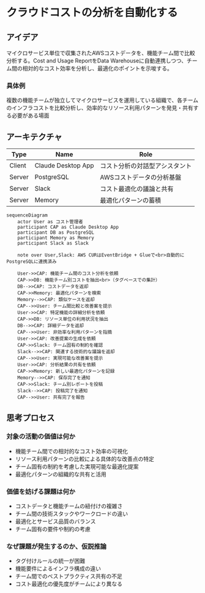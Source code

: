 # クラウドコストの分析を自動化する

## アイデア
マイクロサービス単位で収集されたAWSコストデータを、機能チーム間で比較分析する。Cost and Usage ReportをData Warehouseに自動連携しつつ、チーム間の相対的なコスト効率を分析し、最適化のポイントを示唆する。

### 具体例
複数の機能チームが独立してマイクロサービスを運用している組織で、各チームのインフラコストを比較分析し、効率的なリソース利用パターンを発見・共有する必要がある場面

## アーキテクチャ
| Type | Name | Role |
|--|--|--|
| Client | Claude Desktop App | コスト分析の対話型アシスタント |
| Server | PostgreSQL | AWSコストデータの分析基盤 |
| Server | Slack | コスト最適化の議論と共有 |
| Server | Memory | 最適化パターンの蓄積 |

```mermaid
sequenceDiagram
    actor User as コスト管理者
    participant CAP as Claude Desktop App
    participant DB as PostgreSQL
    participant Memory as Memory
    participant Slack as Slack
    
    note over User,Slack: AWS CURはEventBridge + Glueで<br>自動的にPostgreSQLに連携済み
    
    User->>CAP: 機能チーム間のコスト分析を依頼
    CAP->>DB: 機能チーム別コストを抽出<br>（タグベースでの集計）
    DB-->>CAP: コストデータを返却
    CAP->>Memory: 最適化パターンを検索
    Memory-->>CAP: 類似ケースを返却
    CAP-->>User: チーム間比較と改善案を提示
    User->>CAP: 特定機能の詳細分析を依頼
    CAP->>DB: リソース単位の利用状況を抽出
    DB-->>CAP: 詳細データを返却
    CAP-->>User: 非効率な利用パターンを指摘
    User->>CAP: 改善提案の生成を依頼
    CAP->>Slack: チーム固有の制約を確認
    Slack-->>CAP: 関連する技術的な議論を返却
    CAP-->>User: 実現可能な改善案を提示
    User->>CAP: 分析結果の共有を依頼
    CAP->>Memory: 新しい最適化パターンを記録
    Memory-->>CAP: 保存完了を通知
    CAP->>Slack: チーム別レポートを投稿
    Slack-->>CAP: 投稿完了を通知
    CAP-->>User: 共有完了を報告
```

## 思考プロセス

### 対象の活動の価値は何か
- 機能チーム間での相対的なコスト効率の可視化
- リソース利用パターンの比較による具体的な改善点の特定
- チーム固有の制約を考慮した実現可能な最適化提案
- 最適化パターンの組織的な共有と活用

### 価値を妨げる課題は何か
- コストデータと機能チームの紐付けの複雑さ
- チーム間の技術スタックやワークロードの違い
- 最適化とサービス品質のバランス
- チーム固有の要件や制約の考慮

### なぜ課題が発生するのか、仮説推論
- タグ付けルールの統一が困難
- 機能要件によるインフラ構成の違い
- チーム間でのベストプラクティス共有の不足
- コスト最適化の優先度がチームにより異なる